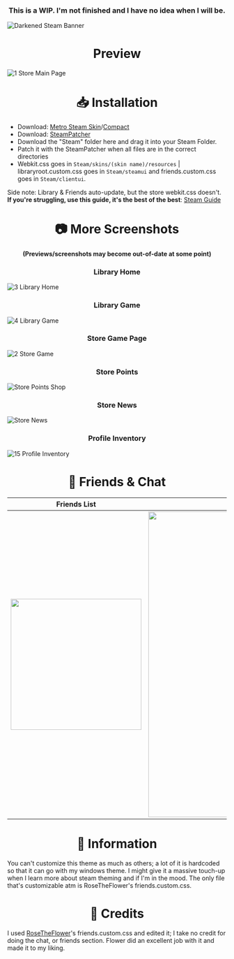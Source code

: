 <h3 align="center"> This is a WIP. I'm not finished and I have no idea when I will be.</h3>

![Darkened Steam Banner](https://user-images.githubusercontent.com/78914154/181785740-fa85772e-c0aa-43f9-a2b8-c9f992812f40.png)


<h1 align="center">Preview</h1>

![1  Store Main Page](https://user-images.githubusercontent.com/78914154/181789314-42a0cddd-8ccf-4812-89e1-cbdf0a930576.png)

<h1 align="center">📥 Installation</h1>


- Download: [Metro Steam Skin](https://metroforsteam.com/)/[Compact](https://github.com/badanka/Compact)   
- Download: [SteamPatcher](https://github.com/PhantomGamers/SFP/)  
- Download the "Steam" folder here and drag it into your Steam Folder.  
- Patch it with the SteamPatcher when all files are in the correct directories  
- Webkit.css goes in `Steam/skins/(skin name)/resources` | libraryroot.custom.css goes in `Steam/steamui` and friends.custom.css goes in `Steam/clientui`.  

Side note: Library & Friends auto-update, but the store webkit.css doesn't.  
**If you're struggling, use this guide, it's the best of the best**: [Steam Guide](https://steamcommunity.com/sharedfiles/filedetails/?id=1941650801)  


<h1 align="center", margin= "0">📷 More Screenshots</h1>

<h4 align="center">(Previews/screenshots may become out-of-date at some point)</h4>

<h3 align="center">Library Home</h3>

![3  Library Home](https://user-images.githubusercontent.com/78914154/181786477-1dfadbd6-f8fc-490b-bf6e-bc5157da03dd.png)

<h3 align="center">Library Game</h3>

![4  Library Game](https://user-images.githubusercontent.com/78914154/181786564-e8b887de-66d0-4e8c-b31d-2d7c8db48181.png)

<h3 align="center">Store Game Page</h3>

![2  Store Game](https://user-images.githubusercontent.com/78914154/181786367-1fc3d957-ef82-493b-92b3-76530f8162d2.png)

<h3 align="center">Store Points</h3>

![Store Points Shop](https://user-images.githubusercontent.com/78914154/182877466-2418ccaf-c05b-4611-a415-aeb570588a0e.png)

<h3 align="center">Store News</h3>

![Store News](https://user-images.githubusercontent.com/78914154/182877536-0eecca6b-393d-456f-a846-03fd62e81d93.png)

<h3 align="center">Profile Inventory</h3>

![15  Profile Inventory](https://user-images.githubusercontent.com/78914154/182877225-41d80cc7-720e-46c9-9ba1-477e52050c18.png)

<h1 align="center", margin= "0">💬 Friends & Chat</h1>


| Friends List | Friends Chat |
| :---------: | :---------: |
| <img width=300 src="https://user-images.githubusercontent.com/78914154/181792205-c700d2f8-ce82-4ab1-9a39-6740271d21e4.png"></img>  | <img width=700 src="https://user-images.githubusercontent.com/78914154/181792209-a920fd68-5fa5-44ef-9803-373459f84f60.png"></img>  |

<h1 align="center">📌 Information</h1>

You can't customize this theme as much as others; a lot of it is hardcoded so that it can go with my windows theme. I might give it a massive touch-up when I learn more about steam theming and if I'm in the mood. The only file that's customizable atm is RoseTheFlower's friends.custom.css.


<h1 align="center">📜 Credits</h1>

I used [RoseTheFlower](https://github.com/RoseTheFlower/newsteamchat)'s friends.custom.css and edited it; I take no credit for doing the chat, or friends section. Flower did an excellent job with it and made it to my liking.
